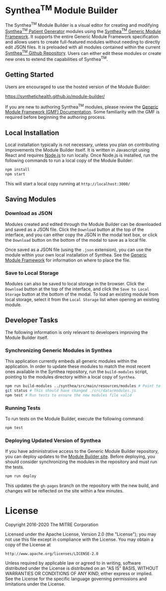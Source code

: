 # Synthea<sup>TM</sup> Module Builder

The Synthea<sup>TM</sup> Module Builder is a visual editor for creating and modifying  [Synthea<sup>TM</sup> Patient Generator](https://synthetichealth.github.io/module-builder) modules using the
[Synthea<sup>TM</sup> Generic Module Framework](https://github.com/synthetichealth/synthea/wiki/Generic-Module-Framework).
It supports the entire Generic Module Framework specification and allows users to create full-featured modules
without needing to directly edit JSON files.  It is preloaded with all modules contained within the current
[Synthea<sup>TM</sup> Github Repository](https://github.com/synthetichealth/synthea).  Users can either edit these modules
or create new ones to extend the capabilities of Synthea<sup>TM</sup>.
 
## Getting Started

Users are encouraged to use the hosted version of the Module Builder: 

https://synthetichealth.github.io/module-builder/

If you are new to authoring Synthea<sup>TM</sup> modules, please review the [Generic Module Framework (GMF) Documentation](https://github.com/synthetichealth/synthea/wiki/Generic-Module-Framework).
Some familiarity with the GMF is required before beginning the authoring process.

## Local Installation

Local installation typically is not necessary, unless you plan on contributing improvements the Module Builder itself.
It is written in Javascript using React and requires [Node.js](https://nodejs.org/) to run locally. Once Node.js is installed,
run the following commands to run a local copy of the Module Builder:

```sh
npm install
npm start
```

This will start a local copy running at `http://localhost:3000/`

## Saving Modules

### Download as JSON

Modules created and edited through the Module Builder can be downloaded and saved as a JSON file. Click the `Download` button at the
top of the interface, and you can either copy the JSON in the modal text box, or click the `Download` button on the bottom
of the modal to save as a local file.

Once saved as a JSON file (using the `.json` extension), you can use the module within your own local installation of Synthea.
See the [Generic Module Framework](https://github.com/synthetichealth/synthea/wiki/Generic-Module-Framework#relevant-files-and-paths) for information on where to place the file.

### Save to Local Storage

Modules can also be saved to local storage in the browser. Click the `Download` button at the top of the interface, and click the `Save to Local Storage` button at the bottom of the modal. To load an existing module from local storage, select it from the `Local Storage` list when opening an existing module.

## Developer Tasks

The following information is only relevant to developers improving the Module Builder itself.


### Synchronizing Generic Modules in Synthea

This application currently embeds all generic modules within the application.  In order to 
update these modules to match the most recent ones available in the Synthea repository,
run the `build-modules` script, pointing to the modules directory within a local copy of `Synthea`.

```sh
npm run build-modules ../synthea/src/main/resources/modules # Point to the modules directory of synthea
git status # This should have changed ./src/data/modules.js
npm test # Run tests to ensure the new modules file valid
```

### Running Tests

To run tests on the Module Builder, execute the following command: 

```sh
npm test
```

### Deploying Updated Version of Synthea

If you have administrative access to the Generic Module Builder repository, you can deploy updates to 
the [Module Builder site](https://synthetichealth.github.io/module-builder/).  Before deploying,
you should consider synchronizing the modules in the repository and must run the tests.

```sh
npm run deploy
```

This updates the `gh-pages` branch on the repository with the new build, and changes will be reflected on the
site within a few minutes.


# License

Copyright 2016-2020 The MITRE Corporation

Licensed under the Apache License, Version 2.0 (the "License");
you may not use this file except in compliance with the License.
You may obtain a copy of the License at

    http://www.apache.org/licenses/LICENSE-2.0

Unless required by applicable law or agreed to in writing, software
distributed under the License is distributed on an "AS IS" BASIS,
WITHOUT WARRANTIES OR CONDITIONS OF ANY KIND, either express or implied.
See the License for the specific language governing permissions and
limitations under the License.
